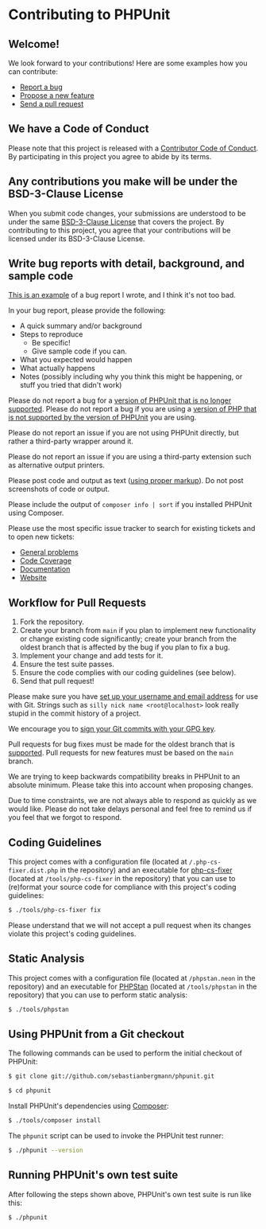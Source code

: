 # Contributing to PHPUnit

## Welcome!

We look forward to your contributions! Here are some examples how you can contribute:

* [Report a bug](https://github.com/sebastianbergmann/phpunit/issues/new?labels=type/bug&template=BUG.md)
* [Propose a new feature](https://github.com/sebastianbergmann/phpunit/issues/new?labels=type/enhancement&template=FEATURE_REQUEST.md)
* [Send a pull request](https://github.com/sebastianbergmann/phpunit/pulls)


## We have a Code of Conduct

Please note that this project is released with a [Contributor Code of Conduct](CODE_OF_CONDUCT.md). By participating in this project you agree to abide by its terms.


## Any contributions you make will be under the BSD-3-Clause License

When you submit code changes, your submissions are understood to be under the same [BSD-3-Clause License](https://github.com/sebastianbergmann/phpunit/blob/main/LICENSE) that covers the project. By contributing to this project, you agree that your contributions will be licensed under its BSD-3-Clause License.


## Write bug reports with detail, background, and sample code

[This is an example](https://github.com/sebastianbergmann/phpunit/issues/4376) of a bug report I wrote, and I think it's not too bad.

In your bug report, please provide the following:

* A quick summary and/or background
* Steps to reproduce
  * Be specific!
  * Give sample code if you can.
* What you expected would happen
* What actually happens
* Notes (possibly including why you think this might be happening, or stuff you tried that didn't work)

Please do not report a bug for a [version of PHPUnit that is no longer supported](https://phpunit.de/supported-versions.html). Please do not report a bug if you are using a [version of PHP that is not supported by the version of PHPUnit](https://phpunit.de/supported-versions.html) you are using.

Please do not report an issue if you are not using PHPUnit directly, but rather a third-party wrapper around it.

Please do not report an issue if you are using a third-party extension such as alternative output printers.

Please post code and output as text ([using proper markup](https://guides.github.com/features/mastering-markdown/)). Do not post screenshots of code or output.

Please include the output of `composer info | sort` if you installed PHPUnit using Composer.

Please use the most specific issue tracker to search for existing tickets and to open new tickets:

* [General problems](https://github.com/sebastianbergmann/phpunit/issues)
* [Code Coverage](https://github.com/sebastianbergmann/php-code-coverage/issues)
* [Documentation](https://github.com/sebastianbergmann/phpunit-documentation-english/issues)
* [Website](https://github.com/sebastianbergmann/phpunit-website/issues)


## Workflow for Pull Requests

1. Fork the repository.
2. Create your branch from `main` if you plan to implement new functionality or change existing code significantly; create your branch from the oldest branch that is affected by the bug if you plan to fix a bug.
3. Implement your change and add tests for it.
4. Ensure the test suite passes.
5. Ensure the code complies with our coding guidelines (see below).
6. Send that pull request!

Please make sure you have [set up your username and email address](https://git-scm.com/book/en/v2/Getting-Started-First-Time-Git-Setup) for use with Git. Strings such as `silly nick name <root@localhost>` look really stupid in the commit history of a project.

We encourage you to [sign your Git commits with your GPG key](https://docs.github.com/en/github/authenticating-to-github/signing-commits).

Pull requests for bug fixes must be made for the oldest branch that is [supported](https://phpunit.de/supported-versions.html). Pull requests for new features must be based on the `main` branch.

We are trying to keep backwards compatibility breaks in PHPUnit to an absolute minimum. Please take this into account when proposing changes.

Due to time constraints, we are not always able to respond as quickly as we would like. Please do not take delays personal and feel free to remind us if you feel that we forgot to respond.


## Coding Guidelines

This project comes with a configuration file (located at `/.php-cs-fixer.dist.php` in the repository) and an executable for [php-cs-fixer](https://github.com/FriendsOfPHP/PHP-CS-Fixer) (located at `/tools/php-cs-fixer` in the repository) that you can use to (re)format your source code for compliance with this project's coding guidelines:

```bash
$ ./tools/php-cs-fixer fix
```

Please understand that we will not accept a pull request when its changes violate this project's coding guidelines.

## Static Analysis

This project comes with a configuration file (located at `/phpstan.neon` in the repository) and an executable for [PHPStan](https://phpstan.org/) (located at `/tools/phpstan` in the repository) that you can use to perform static analysis:

```bash
$ ./tools/phpstan
```

## Using PHPUnit from a Git checkout

The following commands can be used to perform the initial checkout of PHPUnit:

```bash
$ git clone git://github.com/sebastianbergmann/phpunit.git

$ cd phpunit
```

Install PHPUnit's dependencies using [Composer](https://getcomposer.org/):

```bash
$ ./tools/composer install
```

The `phpunit` script can be used to invoke the PHPUnit test runner:

```bash
$ ./phpunit --version
```


## Running PHPUnit's own test suite

After following the steps shown above, PHPUnit's own test suite is run like this:

```bash
$ ./phpunit
```
